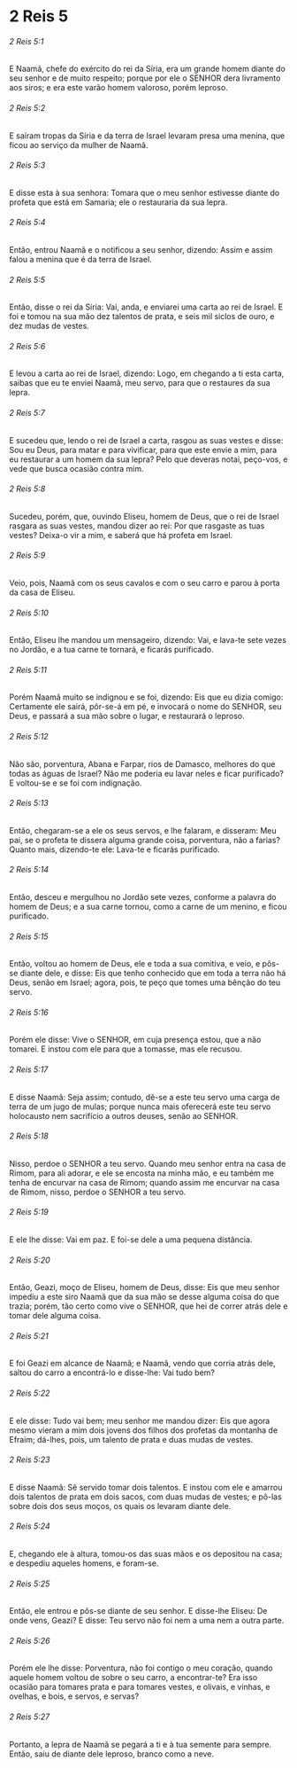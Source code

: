 # 2 Reis 5

###### 2 Reis 5:1

E Naamã, chefe do exército do rei da Síria, era um grande homem diante do seu senhor e de muito respeito; porque por ele o SENHOR dera livramento aos siros; e era este varão homem valoroso, porém leproso.

###### 2 Reis 5:2

E saíram tropas da Síria e da terra de Israel levaram presa uma menina, que ficou ao serviço da mulher de Naamã.

###### 2 Reis 5:3

E disse esta à sua senhora: Tomara que o meu senhor estivesse diante do profeta que está em Samaria; ele o restauraria da sua lepra.

###### 2 Reis 5:4

Então, entrou Naamã e o notificou a seu senhor, dizendo: Assim e assim falou a menina que é da terra de Israel.

###### 2 Reis 5:5

Então, disse o rei da Síria: Vai, anda, e enviarei uma carta ao rei de Israel. E foi e tomou na sua mão dez talentos de prata, e seis mil siclos de ouro, e dez mudas de vestes.

###### 2 Reis 5:6

E levou a carta ao rei de Israel, dizendo: Logo, em chegando a ti esta carta, saibas que eu te enviei Naamã, meu servo, para que o restaures da sua lepra.

###### 2 Reis 5:7

E sucedeu que, lendo o rei de Israel a carta, rasgou as suas vestes e disse: Sou eu Deus, para matar e para vivificar, para que este envie a mim, para eu restaurar a um homem da sua lepra? Pelo que deveras notai, peço-vos, e vede que busca ocasião contra mim.

###### 2 Reis 5:8

Sucedeu, porém, que, ouvindo Eliseu, homem de Deus, que o rei de Israel rasgara as suas vestes, mandou dizer ao rei: Por que rasgaste as tuas vestes? Deixa-o vir a mim, e saberá que há profeta em Israel.

###### 2 Reis 5:9

Veio, pois, Naamã com os seus cavalos e com o seu carro e parou à porta da casa de Eliseu.

###### 2 Reis 5:10

Então, Eliseu lhe mandou um mensageiro, dizendo: Vai, e lava-te sete vezes no Jordão, e a tua carne te tornará, e ficarás purificado.

###### 2 Reis 5:11

Porém Naamã muito se indignou e se foi, dizendo: Eis que eu dizia comigo: Certamente ele sairá, pôr-se-á em pé, e invocará o nome do SENHOR, seu Deus, e passará a sua mão sobre o lugar, e restaurará o leproso.

###### 2 Reis 5:12

Não são, porventura, Abana e Farpar, rios de Damasco, melhores do que todas as águas de Israel? Não me poderia eu lavar neles e ficar purificado? E voltou-se e se foi com indignação.

###### 2 Reis 5:13

Então, chegaram-se a ele os seus servos, e lhe falaram, e disseram: Meu pai, se o profeta te dissera alguma grande coisa, porventura, não a farias? Quanto mais, dizendo-te ele: Lava-te e ficarás purificado.

###### 2 Reis 5:14

Então, desceu e mergulhou no Jordão sete vezes, conforme a palavra do homem de Deus; e a sua carne tornou, como a carne de um menino, e ficou purificado.

###### 2 Reis 5:15

Então, voltou ao homem de Deus, ele e toda a sua comitiva, e veio, e pôs-se diante dele, e disse: Eis que tenho conhecido que em toda a terra não há Deus, senão em Israel; agora, pois, te peço que tomes uma bênção do teu servo.

###### 2 Reis 5:16

Porém ele disse: Vive o SENHOR, em cuja presença estou, que a não tomarei. E instou com ele para que a tomasse, mas ele recusou.

###### 2 Reis 5:17

E disse Naamã: Seja assim; contudo, dê-se a este teu servo uma carga de terra de um jugo de mulas; porque nunca mais oferecerá este teu servo holocausto nem sacrifício a outros deuses, senão ao SENHOR.

###### 2 Reis 5:18

Nisso, perdoe o SENHOR a teu servo. Quando meu senhor entra na casa de Rimom, para ali adorar, e ele se encosta na minha mão, e eu também me tenha de encurvar na casa de Rimom; quando assim me encurvar na casa de Rimom, nisso, perdoe o SENHOR a teu servo.

###### 2 Reis 5:19

E ele lhe disse: Vai em paz. E foi-se dele a uma pequena distância.

###### 2 Reis 5:20

Então, Geazi, moço de Eliseu, homem de Deus, disse: Eis que meu senhor impediu a este siro Naamã que da sua mão se desse alguma coisa do que trazia; porém, tão certo como vive o SENHOR, que hei de correr atrás dele e tomar dele alguma coisa.

###### 2 Reis 5:21

E foi Geazi em alcance de Naamã; e Naamã, vendo que corria atrás dele, saltou do carro a encontrá-lo e disse-lhe: Vai tudo bem?

###### 2 Reis 5:22

E ele disse: Tudo vai bem; meu senhor me mandou dizer: Eis que agora mesmo vieram a mim dois jovens dos filhos dos profetas da montanha de Efraim; dá-lhes, pois, um talento de prata e duas mudas de vestes.

###### 2 Reis 5:23

E disse Naamã: Sê servido tomar dois talentos. E instou com ele e amarrou dois talentos de prata em dois sacos, com duas mudas de vestes; e pô-las sobre dois dos seus moços, os quais os levaram diante dele.

###### 2 Reis 5:24

E, chegando ele à altura, tomou-os das suas mãos e os depositou na casa; e despediu aqueles homens, e foram-se.

###### 2 Reis 5:25

Então, ele entrou e pôs-se diante de seu senhor. E disse-lhe Eliseu: De onde vens, Geazi? E disse: Teu servo não foi nem a uma nem a outra parte.

###### 2 Reis 5:26

Porém ele lhe disse: Porventura, não foi contigo o meu coração, quando aquele homem voltou de sobre o seu carro, a encontrar-te? Era isso ocasião para tomares prata e para tomares vestes, e olivais, e vinhas, e ovelhas, e bois, e servos, e servas?

###### 2 Reis 5:27

Portanto, a lepra de Naamã se pegará a ti e à tua semente para sempre. Então, saiu de diante dele leproso, branco como a neve.

